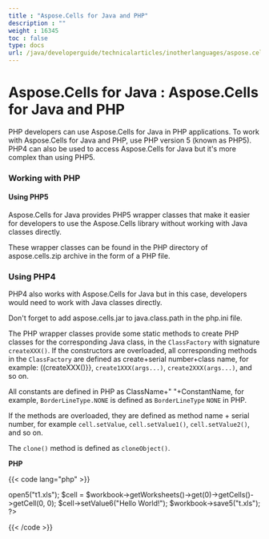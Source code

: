 ```yaml
---
title : "Aspose.Cells for Java and PHP" 
description : "" 
weight : 16345 
toc : false
type: docs
url: /java/developerguide/technicalarticles/inotherlanguages/aspose.cells+for+java+and+php/
---
```


# Aspose.Cells for Java : Aspose.Cells for Java and PHP


PHP developers can use Aspose.Cells for Java in PHP applications. To work with Aspose.Cells for Java and PHP, use PHP version 5 (known as PHP5). PHP4 can also be used to access Aspose.Cells for Java but it's more complex than using PHP5.

### Working with PHP

#### Using PHP5

Aspose.Cells for Java provides PHP5 wrapper classes that make it easier for developers to use the Aspose.Cells library without working with Java classes directly.

These wrapper classes can be found in the PHP directory of aspose.cells.zip archive in the form of a PHP file.

### Using PHP4

PHP4 also works with Aspose.Cells for Java but in this case, developers would need to work with Java classes directly.

Don't forget to add aspose.cells.jar to java.class.path in the php.ini file.

The PHP wrapper classes provide some static methods to create PHP classes for the corresponding Java class, in the `ClassFactory` with signature `createXXX()`. If the constructors are overloaded, all corresponding methods in the `ClassFactory` are defined as create+serial number+class name, for example: ((createXXX()}}, `create1XXX(args...)`, `create2XXX(args...)`, and so on.

All constants are defined in PHP as ClassName+" "+ConstantName, for example, `BorderLineType.NONE` is defined as `BorderLineType` `NONE` in PHP.

If the methods are overloaded, they are defined as method name + serial number, for example `cell.setValue`, `cell.setValue1()`, `cell.setValue2()`, and so on.

The `clone()` method is defined as `cloneObject()`.

**PHP**

{{< code lang="php" >}}
<?php
require_once("java/Java.inc");
require("AsposeCells.php");
$workbook = ClassFactory::createWorkbook();
$workbook->open5("t1.xls");
$cell = $workbook->getWorksheets()->get(0)->getCells()->getCell(0, 0);
$cell->setValue6("Hello World!"); 
$workbook->save5("t.xls");
?>
 
{{< /code >}}

